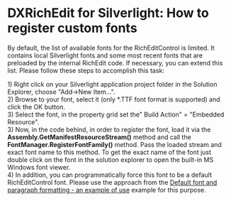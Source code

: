 # DXRichEdit for Silverlight: How to register custom fonts


<p>By default, the list of available fonts for the RichEditControl is limited. It contains local Silverlight fonts and some most recent fonts that are preloaded by the internal RichEdit code. If necessary, you can extend this list. Please follow these steps to accomplish this task:</p><p>1) Right click on your Silverlight application project folder in the Solution Explorer, choose "Add->New Item...".<br />
2) Browse to your font, select it (only *.TTF font format is supported) and click the OK button.<br />
3) Select the font, in the property grid set the" Build Action" = "Embedded Resource".<br />
3) Now, in the code behind, in order to register the font, load it via the <strong>Assembly.GetManifestResourceStream()</strong> method and call the <strong>FontManager.RegisterFontFamily()</strong> method. Pass the loaded stream and exact font name to this method. To get the exact name of the font just double click on the font in the solution explorer to open the built-in MS Windows font viewer.<br />
4) In addition, you can programmatically force this font to be a default RichEditControl font. Please use the approach from the <a href="https://www.devexpress.com/Support/Center/p/E2757">Default font and paragraph formatting - an example of use</a> example for this purpose.</p>

<br/>


